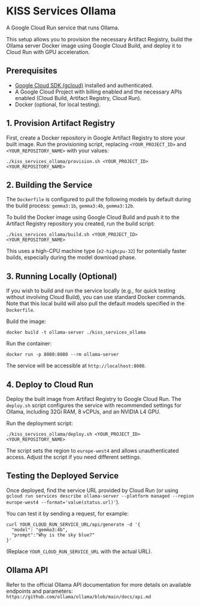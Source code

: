 # KISS Services Ollama

A Google Cloud Run service that runs Ollama.

This setup allows you to provision the necessary Artifact Registry, build the Ollama server Docker image using Google Cloud Build, and deploy it to Cloud Run with GPU acceleration.

## Prerequisites

*   [Google Cloud SDK (gcloud)](https://cloud.google.com/sdk/docs/install) installed and authenticated.
*   A Google Cloud Project with billing enabled and the necessary APIs enabled (Cloud Build, Artifact Registry, Cloud Run).
*   Docker (optional, for local testing).

## 1. Provision Artifact Registry

First, create a Docker repository in Google Artifact Registry to store your built image. Run the provisioning script, replacing `<YOUR_PROJECT_ID>` and `<YOUR_REPOSITORY_NAME>` with your values:

```shell
./kiss_services_ollama/provision.sh <YOUR_PROJECT_ID> <YOUR_REPOSITORY_NAME>
```

## 2. Building the Service

The `Dockerfile` is configured to pull the following models by default during the build process: `gemma3:1b`, `gemma3:4b`, `gemma3:12b`.

To build the Docker image using Google Cloud Build and push it to the Artifact Registry repository you created, run the build script:

```shell
./kiss_services_ollama/build.sh <YOUR_PROJECT_ID> <YOUR_REPOSITORY_NAME>
```

This uses a high-CPU machine type (`e2-highcpu-32`) for potentially faster builds, especially during the model download phase.

## 3. Running Locally (Optional)

If you wish to build and run the service locally (e.g., for quick testing without involving Cloud Build), you can use standard Docker commands. Note that this local build will also pull the default models specified in the `Dockerfile`.

Build the image:
```shell
docker build -t ollama-server ./kiss_services_ollama
```

Run the container:
```shell
docker run -p 8080:8080 --rm ollama-server
```

The service will be accessible at `http://localhost:8080`.

## 4. Deploy to Cloud Run

Deploy the built image from Artifact Registry to Google Cloud Run. The `deploy.sh` script configures the service with recommended settings for Ollama, including 32Gi RAM, 8 vCPUs, and an NVIDIA L4 GPU.

Run the deployment script:

```shell
./kiss_services_ollama/deploy.sh <YOUR_PROJECT_ID> <YOUR_REPOSITORY_NAME>
```

The script sets the region to `europe-west4` and allows unauthenticated access. Adjust the script if you need different settings.

## Testing the Deployed Service

Once deployed, find the service URL provided by Cloud Run (or using `gcloud run services describe ollama-server --platform managed --region europe-west4 --format='value(status.url)'`).

You can test it by sending a request, for example:

```shell
curl YOUR_CLOUD_RUN_SERVICE_URL/api/generate -d '{
  "model": "gemma3:4b", 
  "prompt":"Why is the sky blue?"                               
}'
```

(Replace `YOUR_CLOUD_RUN_SERVICE_URL` with the actual URL).

## Ollama API

Refer to the official Ollama API documentation for more details on available endpoints and parameters:
`https://github.com/ollama/ollama/blob/main/docs/api.md`
